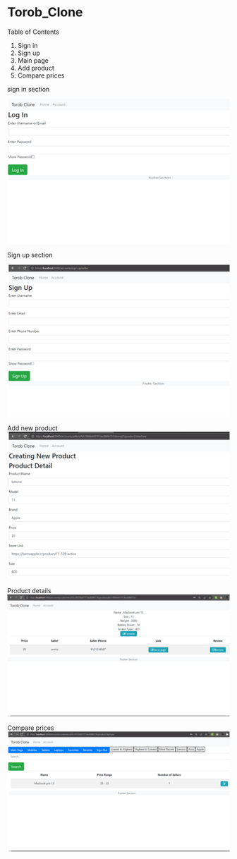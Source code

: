 # Torob_Clone

Table of Contents
1. Sign in
2. Sign up
3. Main page
4. Add product
5. Compare prices


sign in section

![login](https://github.com/GeneralKeivan/Torob_Clone/blob/main/pictures/login.png)




Sign up section

![signup](https://github.com/GeneralKeivan/Torob_Clone/blob/main/pictures/signupseller.png)




Add new product
![addproduct](https://github.com/GeneralKeivan/Torob_Clone/blob/main/pictures/createnewproduct.png)




Product details
![productdatail](https://github.com/GeneralKeivan/Torob_Clone/blob/main/pictures/productdetail.png)





Compare prices
![compareprices](https://github.com/GeneralKeivan/Torob_Clone/blob/main/pictures/products%60.png)



